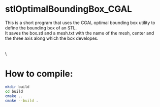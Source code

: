 # stlOptimalBoundingBox_CGAL
This is a short program that uses the CGAL optimal bounding box utility to define the bounding box of an STL.\
It saves the box.stl and a mesh.txt with the name of the mesh, center and the three axis along which the box developes.\
\
\
\
<!-- TO DO: add more details about me later -->

# How to compile:
```bash
mkdir build
cd build 
cmake .. 
cmake --build .
```
